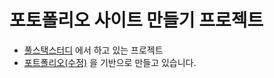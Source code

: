# 포토폴리오 사이트 만들기 프로젝트

- [풀스택스터디](https://github.com/FullStack-Study) 에서 하고 있는 프로젝트
- [포트폴리오(수정)](https://www.notion.so/28f0da4025b5488ca1f25fc913c3553f) 을 기반으로 만들고 있습니다.
